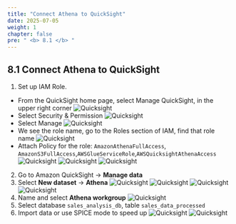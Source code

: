 ```yaml
---
title: "Connect Athena to QuickSight"
date: 2025-07-05
weight: 1
chapter: false
pre: " <b> 8.1 </b> "
---
```


## 8.1 Connect Athena to QuickSight
1. Set up IAM Role.
- From the QuickSight home page, select Manage QuickSight, in the upper right corner
![Quicksight](../../images/08/081/1.png?featherlight=false&width=90pc)
- Select Security & Permission
![Quicksight](../../images/08/081/2.png?featherlight=false&width=90pc)
- Select Manage
![Quicksight](../../images/08/081/3.png?featherlight=false&width=90pc)
- We see the role name, go to the Roles section of IAM, find that role name
![Quicksight](../../images/08/081/4.png?featherlight=false&width=90pc)
- Attach Policy for the role: `AmazonAthenaFullAccess`, `AmazonS3FullAccess`,`AWSGlueServiceRole`,`AWSQuicksightAthenaAccess`
![Quicksight](../../images/08/081/5.png?featherlight=false&width=90pc)
![Quicksight](../../images/08/081/6.png?featherlight=false&width=90pc)
![Quicksight](../../images/08/081/7.png?featherlight=false&width=90pc)
2. Go to Amazon QuickSight → **Manage data**
3. Select **New dataset** → **Athena**
![Quicksight](../../images/08/081/8.png?featherlight=false&width=90pc)
![Quicksight](../../images/08/081/9.png?featherlight=false&width=90pc)
![Quicksight](../../images/08/081/10.png?featherlight=false&width=90pc)
![Quicksight](../../images/08/081/11.png?featherlight=false&width=90pc)
4. Name and select **Athena workgroup**
![Quicksight](../../images/08/081/12.png?featherlight=false&width=90pc)
5. Select database `sales_analysis_db`, table `sales_data_processed`
6. Import data or use SPICE mode to speed up
![Quicksight](../../images/08/081/13.png?featherlight=false&width=90pc)
![Quicksight](../../images/08/081/14.png?featherlight=false&width=90pc)
